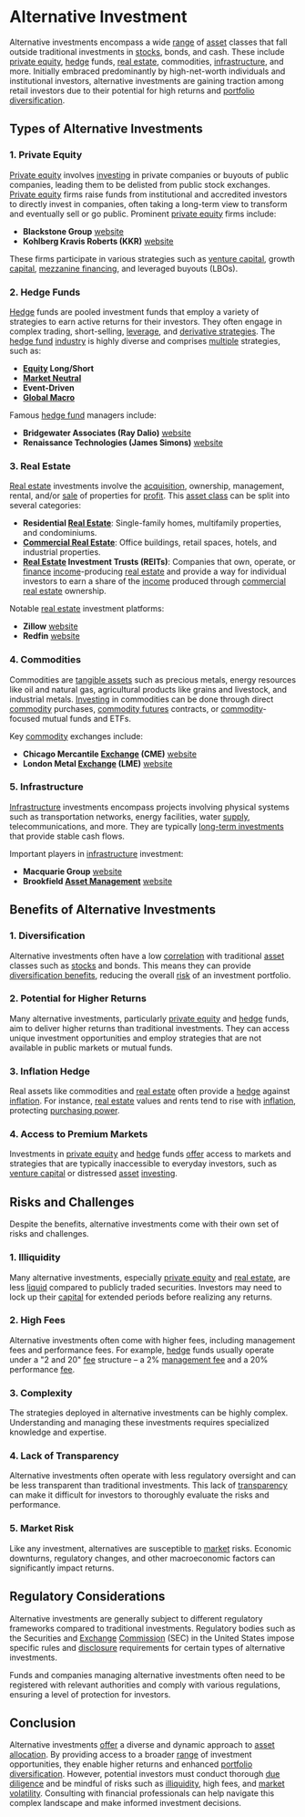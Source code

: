 # Alternative Investment

Alternative investments encompass a wide [range](../r/range.md) of [asset](../a/asset.md) classes that fall outside traditional investments in [stocks](../s/stock.md), bonds, and cash. These include [private equity](../p/private_equity.md), [hedge](../h/hedge.md) funds, [real estate](../r/real_estate.md), commodities, [infrastructure](../i/infrastructure.md), and more. Initially embraced predominantly by high-net-worth individuals and institutional investors, alternative investments are gaining traction among retail investors due to their potential for high returns and [portfolio diversification](../p/portfolio_diversification.md). 

## Types of Alternative Investments

### 1. Private Equity

[Private equity](../p/private_equity.md) involves [investing](../i/investing.md) in private companies or buyouts of public companies, leading them to be delisted from public stock exchanges. [Private equity](../p/private_equity.md) firms raise funds from institutional and accredited investors to directly invest in companies, often taking a long-term view to transform and eventually sell or go public. Prominent [private equity](../p/private_equity.md) firms include:

- **Blackstone Group** [website](https://www.blackstone.com/)
- **Kohlberg Kravis Roberts (KKR)** [website](https://www.kkr.com/)

These firms participate in various strategies such as [venture capital](../v/venture_capital.md), growth [capital](../c/capital.md), [mezzanine financing](../m/mezzanine_financing.md), and leveraged buyouts (LBOs).

### 2. Hedge Funds

[Hedge](../h/hedge.md) funds are pooled investment funds that employ a variety of strategies to earn active returns for their investors. They often engage in complex trading, short-selling, [leverage](../l/leverage.md), and [derivative strategies](../d/derivative_strategies.md). The [hedge fund](../h/hedge_fund.md) [industry](../i/industry.md) is highly diverse and comprises [multiple](../m/multiple.md) strategies, such as:

- **[Equity](../e/equity.md) Long/Short**
- **[Market Neutral](../m/market_neutral.md)**
- **Event-Driven**
- **[Global Macro](../g/global_macro.md)**

Famous [hedge fund](../h/hedge_fund.md) managers include:

- **Bridgewater Associates (Ray Dalio)** [website](https://www.bridgewater.com/)
- **Renaissance Technologies (James Simons)** [website](https://www.rentec.com/)

### 3. Real Estate

[Real estate](../r/real_estate.md) investments involve the [acquisition](../a/acquisition.md), ownership, management, rental, and/or [sale](../s/sale.md) of properties for [profit](../p/profit.md). This [asset class](../a/asset_class.md) can be split into several categories:

- **Residential [Real Estate](../r/real_estate.md)**: Single-family homes, multifamily properties, and condominiums.
- **[Commercial Real Estate](../c/commercial_real_estate.md)**: Office buildings, retail spaces, hotels, and industrial properties.
- **[Real Estate](../r/real_estate.md) Investment Trusts (REITs)**: Companies that own, operate, or [finance](../f/finance.md) [income](../i/income.md)-producing [real estate](../r/real_estate.md) and provide a way for individual investors to earn a share of the [income](../i/income.md) produced through [commercial real estate](../c/commercial_real_estate.md) ownership.

Notable [real estate](../r/real_estate.md) investment platforms:

- **Zillow** [website](https://www.zillow.com/)
- **Redfin** [website](https://www.redfin.com/)

### 4. Commodities

Commodities are [tangible assets](../t/tangible_asset.md) such as precious metals, energy resources like oil and natural gas, agricultural products like grains and livestock, and industrial metals. [Investing](../i/investing.md) in commodities can be done through direct [commodity](../c/commodity.md) purchases, [commodity futures](../c/commodity_futures.md) contracts, or [commodity](../c/commodity.md)-focused mutual funds and ETFs.

Key [commodity](../c/commodity.md) exchanges include:

- **Chicago Mercantile [Exchange](../e/exchange.md) (CME)** [website](https://www.cmegroup.com/)
- **London Metal [Exchange](../e/exchange.md) (LME)** [website](https://www.lme.com/)

### 5. Infrastructure

[Infrastructure](../i/infrastructure.md) investments encompass projects involving physical systems such as transportation networks, energy facilities, water [supply](../s/supply.md), telecommunications, and more. They are typically [long-term investments](../l/long-term_investments.md) that provide stable cash flows.

Important players in [infrastructure](../i/infrastructure.md) investment:

- **Macquarie Group** [website](https://www.macquarie.com/)
- **Brookfield [Asset Management](../a/asset_management.md)** [website](https://www.brookfield.com/)

## Benefits of Alternative Investments

### 1. Diversification

Alternative investments often have a low [correlation](../c/correlation.md) with traditional [asset](../a/asset.md) classes such as [stocks](../s/stock.md) and bonds. This means they can provide [diversification benefits](../d/diversification_benefits.md), reducing the overall [risk](../r/risk.md) of an investment portfolio.

### 2. Potential for Higher Returns

Many alternative investments, particularly [private equity](../p/private_equity.md) and [hedge](../h/hedge.md) funds, aim to deliver higher returns than traditional investments. They can access unique investment opportunities and employ strategies that are not available in public markets or mutual funds.

### 3. Inflation Hedge

Real assets like commodities and [real estate](../r/real_estate.md) often provide a [hedge](../h/hedge.md) against [inflation](../i/inflation.md). For instance, [real estate](../r/real_estate.md) values and rents tend to rise with [inflation](../i/inflation.md), protecting [purchasing power](../p/purchasing_power.md).

### 4. Access to Premium Markets

Investments in [private equity](../p/private_equity.md) and [hedge](../h/hedge.md) funds [offer](../o/offer.md) access to markets and strategies that are typically inaccessible to everyday investors, such as [venture capital](../v/venture_capital.md) or distressed [asset](../a/asset.md) [investing](../i/investing.md).

## Risks and Challenges

Despite the benefits, alternative investments come with their own set of risks and challenges. 

### 1. Illiquidity

Many alternative investments, especially [private equity](../p/private_equity.md) and [real estate](../r/real_estate.md), are less [liquid](../l/liquid.md) compared to publicly traded securities. Investors may need to lock up their [capital](../c/capital.md) for extended periods before realizing any returns.

### 2. High Fees

Alternative investments often come with higher fees, including management fees and performance fees. For example, [hedge](../h/hedge.md) funds usually operate under a "2 and 20" [fee](../f/fee.md) structure – a 2% [management fee](../m/management_fee.md) and a 20% performance [fee](../f/fee.md).

### 3. Complexity

The strategies deployed in alternative investments can be highly complex. Understanding and managing these investments requires specialized knowledge and expertise.

### 4. Lack of Transparency

Alternative investments often operate with less regulatory oversight and can be less transparent than traditional investments. This lack of [transparency](../t/transparency.md) can make it difficult for investors to thoroughly evaluate the risks and performance.

### 5. Market Risk

Like any investment, alternatives are susceptible to [market](../m/market.md) risks. Economic downturns, regulatory changes, and other macroeconomic factors can significantly impact returns.

## Regulatory Considerations

Alternative investments are generally subject to different regulatory frameworks compared to traditional investments. Regulatory bodies such as the Securities and [Exchange](../e/exchange.md) [Commission](../c/commission.md) (SEC) in the United States impose specific rules and [disclosure](../d/disclosure.md) requirements for certain types of alternative investments.

Funds and companies managing alternative investments often need to be registered with relevant authorities and comply with various regulations, ensuring a level of protection for investors.

## Conclusion

Alternative investments [offer](../o/offer.md) a diverse and dynamic approach to [asset allocation](../a/asset_allocation.md). By providing access to a broader [range](../r/range.md) of investment opportunities, they enable higher returns and enhanced [portfolio diversification](../p/portfolio_diversification.md). However, potential investors must conduct thorough [due diligence](../d/due_diligence.md) and be mindful of risks such as [illiquidity](../i/illiquid.md), high fees, and [market](../m/market.md) [volatility](../v/volatility.md). Consulting with financial professionals can help navigate this complex landscape and make informed investment decisions.